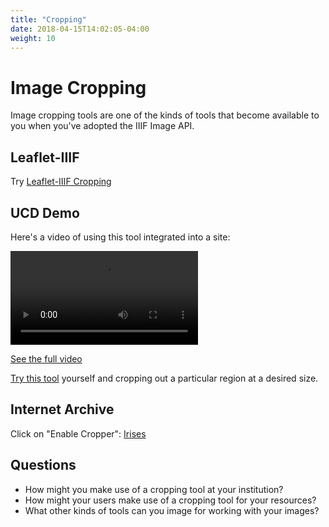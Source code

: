 ```yaml
---
title: "Cropping"
date: 2018-04-15T14:02:05-04:00
weight: 10
---
```


# Image Cropping

Image cropping tools are one of the kinds of tools that become available to you when you've adopted the IIIF Image API.

## Leaflet-IIIF

Try [Leaflet-IIIF Cropping][leaflet-cropping]

## UCD Demo

Here's a video of using this tool integrated into a site:

<video src="../assets/video/2017_UCD_Crop-snippet.mp4" preload="auto" controls></video>

[See the full video][full-ucd-video]

[Try this tool][try-ucd-example] yourself and cropping out a particular region at a desired size.

## Internet Archive

Click on "Enable Cropper": [Irises]

## Questions

- How might you make use of a cropping tool at your institution?
- How might your users make use of a cropping tool for your resources?
- What other kinds of tools can you image for working with your images?

[try-ucd-example]: https://jbhoward-dublin.github.io/IIIF-imageManipulation/index.html?imageID=https://iiif.ucd.ie/loris/ivrla:10408
[leaflet-cropping]: https://bl.ocks.org/mejackreed/6936585f435b60aa9451ae2bc1c199f2
[clock]: http://digital.ucd.ie/crop/?id=ucdlib:47504
[full-ucd-video]: https://drive.google.com/open?id=0B8biwZuDijgecWZEWnZYVVdvcTg
[Irises]: https://iiif.archivelab.org/iiif/mma_irises_436528
